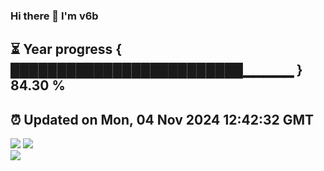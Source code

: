 ### Hi there 👋  I'm v6b  
⏳ Year progress { █████████████████████████▁▁▁▁▁ } 84.30 %
---
⏰ Updated on Mon, 04 Nov 2024 12:42:32 GMT
---
![](https://github-readme-stats.vercel.app/api?username=v6b&bg_color=30,e96443,904e95&title_color=fff&text_color=fff&layout=compact)
![](https://github-readme-stats.vercel.app/api/top-langs/?username=v6b&layout=compact&bg_color=30,e96443,904e95&title_color=fff&text_color=fff)  
![](https://gcore.jsdelivr.net/gh/v6b/v6b@main/assets/github-contribution-grid-snake.svg)

